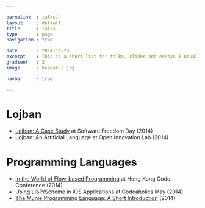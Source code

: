 ```yaml
---

permalink  : talks/
layout     : default
title      : Talks
type       : page
navigation : true

date       : 2014-11-25
excerpt    : This is a short list for talks, slides and essays I usually use, just for reference.
gradient   : 2
image      : header-2.jpg

navbar     : true

---
```


# Lojban

* [Lojban: A Case Study](/slides/lojban-sfd.pdf) at Software Freedom Day (2014)
* Lojban: An Artificial Language at Open Innovation Lab (2014)

# Programming Languages

* [In the World of Flow-based Programming](/slides/flow-based-programming) at Hong Kong Code Conference (2014)
* Using LISP/Scheme in iOS Applications at Codeaholics May (2014)
* [The Munje Programming Language: A Short Introduction](/slides/munje-a-short-introduction) (2014)
